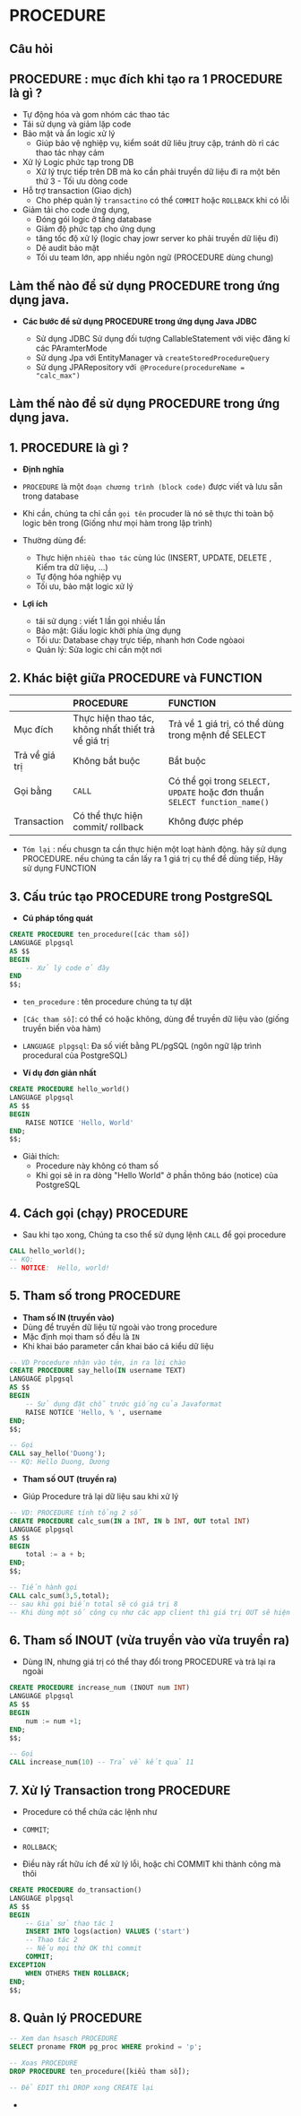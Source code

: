 # PROCEDURE

## Câu hỏi

## PROCEDURE : mục đích khi tạo ra 1 PROCEDURE là gì ?

-   Tự động hóa và gom nhóm các thao tác
-   Tái sử dụng và giảm lặp code
-   Bảo mật và ẩn logic xử lý
    -   Giúp bảo vệ nghiệp vụ, kiểm soát dữ liêu jtruy cập, tránh dò rỉ các thao tác nhạy cảm
-   Xử lý Logic phức tạp trong DB
    -   Xử lý trực tiếp trên DB mà ko cần phải truyền dữ liệu đi ra một bên thứ 3 - Tối ưu dòng code
-   Hỗ trợ transaction (Giao dịch)
    -   Cho phép quản lý `transactino` có thể `COMMIT` hoặc `ROLLBACK` khi có lỗi
-   Giảm tải cho code ứng dụng,
    -   Đóng gói logic ở tầng database
    -   Giảm độ phức tạp cho ứng dụng
    -   tăng tốc độ xử lý (logic chay jowr server ko phải truyền dữ liệu đi)
    -   Dẽ audit bảo mật
    -   Tối ưu team lớn, app nhiều ngôn ngữ (PROCEDURE dùng chung)

## Làm thế nào để sử dụng PROCEDURE trong ứng dụng java.

-   **Các bước để sử dụng PROCEDURE trong ứng dụng Java JDBC**

    -   Sử dụng JDBC Sử dụng đối tượng CallableStatement với việc đăng kí các PAramterMode
    -   Sử dụng Jpa với EntityManager và `createStoredProcedureQuery`
    -   Sử dụng JPARepository với` @Procedure(procedureName = "calc_max")`

## Làm thế nào để sử dụng PROCEDURE trong ứng dụng java.

## 1. PROCEDURE là gì ?

-   **Định nghĩa**

-   `PROCEDURE` là một `đoạn chương trình (block code)` được viết và lưu sẵn trong database

-   Khi cần, chúng ta chỉ cần `gọi tên` procuder là nó sẽ thực thi toàn bộ logic bên trong (Giống như mọi hàm trong lập trình)

-   Thường dùng để:

    -   Thực hiện `nhiều thao tác` cùng lúc (INSERT, UPDATE, DELETE , Kiểm tra dữ liệu, ...)
    -   Tự động hóa nghiệp vụ
    -   Tối ưu, bảo mật logic xử lý

-   **Lợi ích**
    -   tái sử dụng : viết 1 lần gọi nhiều lần
    -   Bảo mật: Giấu logic khởi phía ứng dụng
    -   Tối ưu: Database chạy trực tiếp, nhanh hơn Code ngòaoi
    -   Quản lý: Sửa logic chỉ cần một nơi

## 2. Khác biệt giữa PROCEDURE và FUNCTION

|                | **PROCEDURE**                                       | **FUNCTION**                                                              |
| :------------- | :-------------------------------------------------- | :------------------------------------------------------------------------ |
| Mục đích       | Thực hiện thao tác, không nhất thiết trả về giá trị | Trả về 1 giá trị, có thể dùng trong mệnh đề SELECT                        |
| Trả về giá trị | Không bắt buộc                                      | Bắt buộc                                                                  |
| Gọi bằng       | `CALL`                                              | Có thể gọi trong `SELECT, UPDATE` hoặc đơn thuần `SELECT function_name()` |
| Transaction    | Có thể thực hiện commit/ rollback                   | Không được phép                                                           |

-   `Tóm lại` : nếu chusgn ta cần thực hiện một loạt hành động. hãy sử dụng PROCEDURE. nếu chúng ta cần lấy ra 1 giá trị cụ thể để dùng tiếp, Hãy sử dụng FUNCTION

## 3. Cấu trúc tạo PROCEDURE trong PostgreSQL

-   **Cú pháp tổng quát**

```sql
CREATE PROCEDURE ten_procedure([các tham số])
LANGUAGE plpgsql
AS $$
BEGIN
    -- Xử lý code ở đây
END
$$;
```

-   `ten_procedure` : tên procedure chúng ta tự dặt
-   `[Các tham số]`: có thể có hoặc không, dùng để truyền dữ liệu vào (giống truyền biến vòa hàm)
-   `LANGUAGE plpgsql`: Đa số viết bằng PL/pgSQL (ngôn ngữ lập trình procedural của PostgreSQL)

-   **Ví dụ đơn giản nhất**

```sql
CREATE PROCEDURE hello_world()
LANGUAGE plpgsql
AS $$
BEGIN
    RAISE NOTICE 'Hello, World'
END;
$$;
```

-   Giải thích:
    -   Procedure này không có tham số
    -   Khi gọi sẽ in ra dòng "Hello World" ở phần thông báo (notice) của PostgreSQL

## 4. Cách gọi (chạy) PROCEDURE

-   Sau khi tạo xong, Chúng ta cso thể sử dụng lệnh `CALL` để gọi procedure

```sql
CALL hello_world();
-- KQ:
-- NOTICE:  Hello, world!

```

## 5. Tham số trong PROCEDURE

-   **Tham số IN (truyền vào)**
-   Dùng để truyền dữ liệu từ ngoài vào trong procedure
-   Mặc định mọi tham số đều là `IN`
-   Khi khai báo parameter cần khai báo cả kiểu dữ liệu

```sql
-- VD Procedure nhận vào tên, in ra lời chào
CREATE PROCEDURE say_hello(IN username TEXT)
LANGUAGE plpgsql
AS $$
BEGIN
    -- Sử dụng đặt chỗ trước giống của Javaformat
    RAISE NOTICE 'Hello, % ', username
END;
$$;

-- Gọi
CALL say_hello('Duong');
-- KQ: Hello Duong, Dương
```

-   **Tham số OUT (truyền ra)**

-   Giúp Procedure trả lại dữ liệu sau khi xử lý

```sql
-- VD: PROCEDURE tính tổng 2 số
CREATE PROCEDURE calc_sum(IN a INT, IN b INT, OUT total INT)
LANGUAGE plpgsql
AS $$
BEGIN
    total := a + b;
END;
$$;

-- Tiến hành gọi
CALL calc_sum(3,5,total);
-- sau khi gọi biến total sẽ có giá trị 8
-- Khi dùng một số công cụ như các app client thì giá trị OUT sẽ hiện ra dưới dạng kết quả
```

## 6. Tham số INOUT (vừa truyền vào vừa truyền ra)

-   Dùng IN, nhưng giá trị có thể thay đổi trong PROCEDURE và trả lại ra ngoài

```sql
CREATE PROCEDURE increase_num (INOUT num INT)
LANGUAGE plpgsql
AS $$
BEGIN
    num := num +1;
END;
$$;

-- Gọi
CALL increase_num(10) -- Trả về kết quả 11
```

## 7. Xử lý Transaction trong PROCEDURE

-   Procedure có thể chứa các lệnh như
-   `COMMIT`;
-   `ROLLBACK`;

-   Điều này rất hữu ích để xử lý lỗi, hoặc chỉ COMMIT khi thành công mà thôi

```sql
CREATE PROCEDURE do_transaction()
LANGUAGE plpgsql
AS $$
BEGIN
    -- Giả sử thao tác 1
    INSERT INTO logs(action) VALUES ('start')
    -- Thao tác 2
    -- Nếu mọi thứ OK thì commit
    COMMIT;
EXCEPTION
    WHEN OTHERS THEN ROLLBACK;
END;
$$;
```

## 8. Quản lý PROCEDURE

```sql
-- Xem dan hsasch PROCEDURE
SELECT proname FROM pg_proc WHERE prokind = 'p';

```

```sql
-- Xoas PROCEDURE
DROP PROCEDURE ten_procedure([kiểu tham số]);
```

```sql
-- Để EDIT thì DROP xong CREATE lại
```

-
